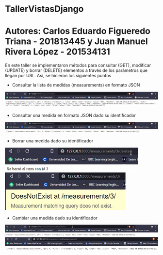 # TallerVistasDjango
# Autores: Carlos Eduardo Figueredo Triana - 201813445 y Juan Manuel Rivera López - 201534131

En este taller se implementaron métodos para consultar (GET), modificar (UPDATE) y borrar (DELETE) elementos a través de los parámetros que llegan por URL. Así, se hicieron los siguientes puntos
- Consultar la lista de medidas (measurements) en formato JSON

![Lista_measurments](./Lista_measurments.PNG)
- Consultar una medida en formato JSON dado su identificador

![Lista_measurments](./get_measurment_by_id.PNG)
- Borrar una medida dado su identificador

![Lista_measurments](./delete_measurment_by_id.PNG)
![Lista_measurments](./after_delete_measurment_by_id.PNG)
- Cambiar una medida dado su identificador

![Lista_measurments](./update_unit.PNG)
![Lista_measurments](./update_value.PNG)
